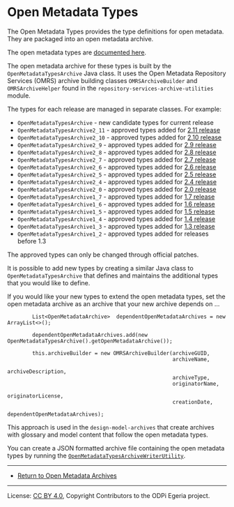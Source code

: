 <!-- SPDX-License-Identifier: CC-BY-4.0 -->
<!-- Copyright Contributors to the ODPi Egeria project. -->

# Open Metadata Types

The Open Metadata Types provides the type definitions for open metadata.
They are packaged into an open metadata archive.

The open metadata types are [documented here](https://egeria-project.org/types).

The open metadata archive for these types is built by the `OpenMetadataTypesArchive` Java class.
It uses the Open Metadata Repository Services (OMRS) archive building
classes `OMRSArchiveBuilder` and `OMRSArchiveHelper` found in the `repository-services-archive-utilities` module.

The types for each release are managed in separate classes. For example:
 * `OpenMetadataTypesArchive` - new candidate types for current release 
 * `OpenMetadataTypesArchive2_11` - approved types added for [2.11 release](../../../release-notes/release-notes-2-11.md)
 * `OpenMetadataTypesArchive2_10` - approved types added for [2.10 release](../../../release-notes/release-notes-2-10.md)
 * `OpenMetadataTypesArchive2_9` - approved types added for [2.9 release](../../../release-notes/release-notes-2-9.md)
 * `OpenMetadataTypesArchive2_8` - approved types added for [2.8 release](../../../release-notes/release-notes-2-8.md)
 * `OpenMetadataTypesArchive2_7` - approved types added for [2.7 release](../../../release-notes/release-notes-2-7.md)
 * `OpenMetadataTypesArchive2_6` - approved types added for [2.6 release](../../../release-notes/release-notes-2-6.md)
 * `OpenMetadataTypesArchive2_5` - approved types added for [2.5 release](../../../release-notes/release-notes-2-5.md)
 * `OpenMetadataTypesArchive2_4` - approved types added for [2.4 release](../../../release-notes/release-notes-2-4.md)
 * `OpenMetadataTypesArchive2_0` - approved types added for [2.0 release](../../../release-notes/release-notes-2-0.md)
 * `OpenMetadataTypesArchive1_7` - approved types added for [1.7 release](../../../release-notes/release-notes-1-7.md)
 * `OpenMetadataTypesArchive1_6` - approved types added for [1.6 release](../../../release-notes/release-notes-1-6.md)
 * `OpenMetadataTypesArchive1_5` - approved types added for [1.5 release](../../../release-notes/release-notes-1-5.md)
 * `OpenMetadataTypesArchive1_4` - approved types added for [1.4 release](../../../release-notes/release-notes-1-4.md)
 * `OpenMetadataTypesArchive1_3` - approved types added for [1.3 release](../../../release-notes/release-notes-1-3.md)
 * `OpenMetadataTypesArchive1_2` - approved types added for releases before 1.3
 
The approved types can only be changed through official patches.

It is possible to add new types by creating a similar Java class to `OpenMetadataTypesArchive` that defines
and maintains the additional types that you would like to define.

If you would like your new types to extend the open metadata types, set the open metadata archive as an
archive that your new archive depends on ...

```
        List<OpenMetadataArchive>  dependentOpenMetadataArchives = new ArrayList<>();

        dependentOpenMetadataArchives.add(new OpenMetadataTypesArchive().getOpenMetadataArchive());

        this.archiveBuilder = new OMRSArchiveBuilder(archiveGUID,
                                                     archiveName,
                                                     archiveDescription,
                                                     archiveType,
                                                     originatorName,
                                                     originatorLicense,
                                                     creationDate,
                                                     dependentOpenMetadataArchives);
```

This approach is used in the `design-model-archives` that create archives with glossary and model content
that follow the open metadata types.

You can create a JSON formatted archive file containing the open metadata types by running the 
[`OpenMetadataTypesArchiveWriterUtility`](../open-metadata-types-utility).

----

* [Return to Open Metadata Archives](..)

----
License: [CC BY 4.0](https://creativecommons.org/licenses/by/4.0/),
Copyright Contributors to the ODPi Egeria project.